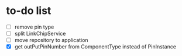 # to-do list
* [ ] remove pin type
* [ ] split LinkChipService
* [ ] move repository to application
* [x] get outPutPinNumber from ComponentType instead of PinInstance